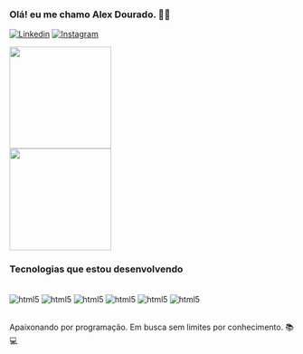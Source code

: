 ### Olá! eu me chamo Alex Dourado. 🙋‍♂️

[![Linkedin](https://img.shields.io/badge/LinkedIn-0077B5?style=for-the-badge&logo=linkedin&logoColor=white)](https://www.linkedin.com/in/alex-dourado-reis-8b3b70169/)
[![Instagram](https://img.shields.io/badge/Instagram-E4405F?style=for-the-badge&logo=instagram&logoColor=white)](https://www.instagram.com/alex.dourado02/)


<div>
 <img height="180em" src="https://github-readme-stats.vercel.app/api?username=alexdeveloperr&show_icons=true&theme=tokyonight"/><br>
 <img height="180em" src="https://github-readme-stats.vercel.app/api/top-langs/?username=alexdeveloperr&layout=compact&theme=tokyonight"/>

</div>

### Tecnologias que estou desenvolvendo

<div style="display: inline_block"><br>
    <img align="center" alt="html5" src="https://img.shields.io/badge/HTML5-E34F26?style=for-the-badge&logo=html5&logoColor=white" />
    <img align="center" alt="html5" src="https://img.shields.io/badge/CSS-239120?&style=for-the-badge&logo=css3&logoColor=white" />
    <img align="center" alt="html5" src="https://img.shields.io/badge/JavaScript-F7DF1E?style=for-the-badge&logo=javascript&logoColor=black" />
    <img align="center" alt="html5" src="https://img.shields.io/badge/Node.js-43853D?style=for-the-badge&logo=node.js&logoColor=white" />
    <img align="center" alt="html5" src="https://img.shields.io/badge/React-20232A?style=for-the-badge&logo=react&logoColor=61DAFB" />
    <img align="center" alt="html5" src="https://img.shields.io/badge/Python-14354C?style=for-the-badge&logo=python&logoColor=white" />

</div><br>

Apaixonando por programação. Em busca sem limites por conhecimento. 📚💻
